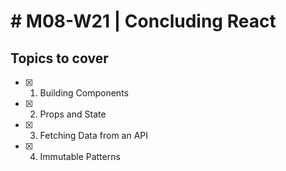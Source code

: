 # # M08-W21 | Concluding React

## Topics to cover
- [x] 1. Building Components
- [x] 2. Props and State
- [x] 3. Fetching Data from an API
- [x] 4. Immutable Patterns

